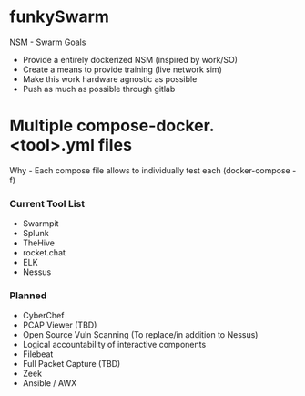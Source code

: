 # funkySwarm
NSM - Swarm
Goals
- Provide a entirely dockerized NSM (inspired by work/SO)
- Create a means to provide training (live network sim)
- Make this work hardware agnostic as possible
- Push as much as possible through gitlab 

# Multiple compose-docker.\<tool\>.yml files
Why - Each compose file allows to individually test each (docker-compose -f)
### Current Tool List
- Swarmpit
- Splunk
- TheHive
- rocket.chat 
- ELK
- Nessus

### Planned 
- CyberChef
- PCAP Viewer (TBD)
- Open Source Vuln Scanning (To replace/in addition to Nessus)
- Logical accountability of interactive components
- Filebeat
- Full Packet Capture (TBD)
- Zeek 
- Ansible / AWX
